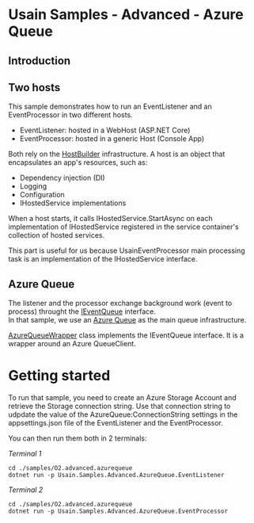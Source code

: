 # Usain Samples - Advanced - Azure Queue

## Introduction

## Two hosts
This sample demonstrates how to run an EventListener and an EventProcessor in two different hosts.


* EventListener: hosted in a WebHost (ASP.NET Core)
* EventProcessor: hosted in a generic Host (Console App)

Both rely on the [HostBuilder] infrastructure.
A host is an object that encapsulates an app's resources, such as:

* Dependency injection (DI)
* Logging
* Configuration
* IHostedService implementations

When a host starts, it calls IHostedService.StartAsync on each implementation of IHostedService registered in the service container's collection of hosted services.

This part is useful for us because UsainEventProcessor main processing task is an implementation of the IHostedService interface.

## Azure Queue
The listener and the processor exchange background work (event to process) throught the [IEventQueue] interface.\
In that sample, we use an [Azure Queue] as the main queue infrastructure.

[AzureQueueWrapper] class implements the IEventQueue interface. It is a wrapper around an Azure QueueClient.

# Getting started

To run that sample, you need to create an Azure Storage Account and retrieve the Storage connection string.
Use that connection string to udpdate the value of the AzureQueue:ConnectionString settings in the appsettings.json file of the EventListener and the EventProcessor.

You can then run them both in 2 terminals:

_Terminal 1_

```shell
cd ./samples/O2.advanced.azurequeue
dotnet run -p Usain.Samples.Advanced.AzureQueue.EventListener
```
_Terminal 2_

```shell
cd ./samples/O2.advanced.azurequeue
dotnet run -p Usain.Samples.Advanced.AzureQueue.EventProcessor
```

[HostBuilder]: <https://docs.microsoft.com/en-us/aspnet/core/fundamentals/host/generic-host?view=aspnetcore-3.1>
[IEventQueue]: <../../src/Usain.Core/Infrastructure/IEventQueue.cs>
[Azure Queue]: <https://docs.microsoft.com/en-us/azure/storage/queues/storage-queues-introduction>
[AzureQueueWrapper]: <Usain.Samples.Advanced.AzureQueue.Common/AzureQueueWrapper.cs>



